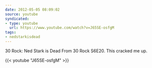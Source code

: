 ```yaml
---
date: 2012-05-05 08:09:02
source: youtube
syndicated:
- type: youtube
  url: https://www.youtube.com/watch?v=J65SE-osfgM
tags:
- nedstarkisdead
---
```


30 Rock: Ned Stark is Dead
From 30 Rock S6E20. This cracked me up.

{{< youtube "J65SE-osfgM" >}}